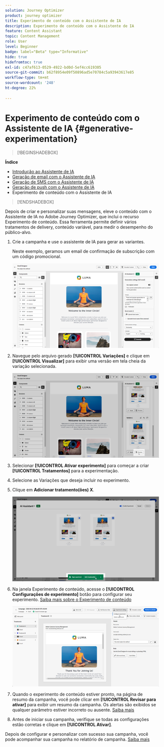 ```yaml
---
solution: Journey Optimizer
product: journey optimizer
title: Experimento de conteúdo com o Assistente de IA
description: Experimento de conteúdo com o Assistente de IA
feature: Content Assistant
topic: Content Management
role: User
level: Beginner
badge: label="Beta" type="Informative"
hide: true
hidefromtoc: true
exl-id: c47af613-0529-4922-bd0d-5ef4cc619305
source-git-commit: b62f8954e09f50896ad5e70784c5a93943617e85
workflow-type: tm+mt
source-wordcount: '248'
ht-degree: 22%

---
```


# Experimento de conteúdo com o Assistente de IA {#generative-experimentation}

>[!BEGINSHADEBOX]

**Índice**

* [Introdução ao Assistente de IA](gs-generative.md)
* [Geração de email com o Assistente de IA](generative-email.md)
* [Geração de SMS com o Assistente de IA](generative-sms.md)
* [Geração de push com o Assistente de IA](generative-push.md)
* Experimento de conteúdo com o Assistente de IA

>[!ENDSHADEBOX]

Depois de criar e personalizar suas mensagens, eleve o conteúdo com o Assistente de IA no Adobe Journey Optimizer, que inclui o recurso Experimento de conteúdo. Essa ferramenta permite definir vários tratamentos de delivery, conteúdo variável, para medir o desempenho do público-alvo.

1. Crie a campanha e use o assistente de IA para gerar as variantes.

   Neste exemplo, geramos um email de confirmação de subscrição com um código promocional.

   ![](assets/experiment-genai-1.png)

1. Navegue pelo arquivo gerado **[!UICONTROL Variações]** e clique em **[!UICONTROL Visualizar]** para exibir uma versão em tela cheia da variação selecionada.

   ![](assets/experiment-genai-2.png)

1. Selecionar **[!UICONTROL Ativar experimento]** para começar a criar **[!UICONTROL Tratamentos]** para a experimentação.

1. Selecione as Variações que deseja incluir no experimento.

1. Clique em **Adicionar tratamento(ões) X**.

   ![](assets/experiment-genai-3.png)

1. Na janela Experimento de conteúdo, acesse o **[!UICONTROL Configurações de experimento]** botão para configurar seu experimento. [Saiba mais sobre o Experimento de conteúdo](../campaigns/content-experiment.md)

   ![](assets/experiment-genai-4.png)

1. Quando o experimento de conteúdo estiver pronto, na página de resumo da campanha, você pode clicar em **[!UICONTROL Revisar para ativar]** para exibir um resumo da campanha. Os alertas são exibidos se qualquer parâmetro estiver incorreto ou ausente. [Saiba mais](../campaigns/content-experiment.md#treatment-experiment)

1. Antes de iniciar sua campanha, verifique se todas as configurações estão corretas e clique em **[!UICONTROL Ativar]**.

Depois de configurar e personalizar com sucesso sua campanha, você pode acompanhar sua campanha no relatório de campanha. [Saiba mais](../reports/campaign-global-report.md)

